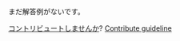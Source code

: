 
まだ解答例がないです。

[コントリビュートしませんか](https://github.com/BFEdev/BFE.dev-solutions/blob/main/question/what-is-memory-leak_ja.md)?  [Contribute guideline](https://github.com/BFEdev/BFE.dev-solutions#how-to-contribute)
